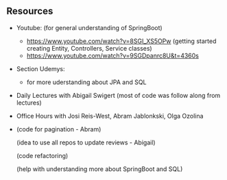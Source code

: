 ## Resources 

- Youtube:
  (for general understanding of SpringBoot)
  -   https://www.youtube.com/watch?v=8SGI_XS5OPw (getting started creating Entity, Controllers, Service classes)
  -   https://www.youtube.com/watch?v=9SGDpanrc8U&t=4360s

- Section Udemys:
  - for more uderstanding about JPA and SQL
  
- Daily Lectures with Abigail Swigert (most of code was follow along from lectures)

- Office Hours with Josi Reis-West, Abram Jablonkski, Olga Ozolina 
- 
    (code for pagination - Abram)
    
    (idea to use all repos to update reviews - Abigail)
    
   
    (code refactoring)
    
    (help with understanding more about SpringBoot and SQL)
